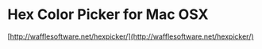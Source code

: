 <!--
id: 21641176341
link: http://tumblr.atmos.org/post/21641176341/hex-color-picker-for-mac-osx
slug: hex-color-picker-for-mac-osx
date: Mon Apr 23 2012 03:52:51 GMT-0700 (PDT)
publish: 2012-04-023
tags: 
title: Hex Color Picker for Mac OSX
-->


Hex Color Picker for Mac OSX
============================

[http://wafflesoftware.net/hexpicker/](http://wafflesoftware.net/hexpicker/)


